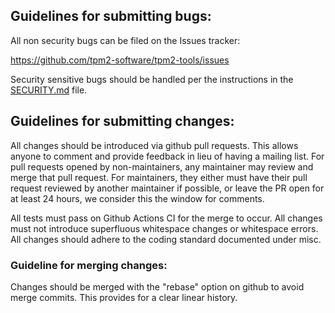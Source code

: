 ## Guidelines for submitting bugs:

All non security bugs can be filed on the Issues tracker:

<https://github.com/tpm2-software/tpm2-tools/issues>

Security sensitive bugs should be handled per the instructions in the
[SECURITY.md](SECURITY.md) file.

## Guidelines for submitting changes:

All changes should be introduced via github pull requests. This allows anyone to
comment and provide feedback in lieu of having a mailing list. For pull requests
opened by non-maintainers, any maintainer may review and merge that pull request.
For maintainers, they either must have their pull request reviewed by another
maintainer if possible, or leave the PR open for at least 24 hours, we consider
this the window for comments.

All tests must pass on Github Actions CI for the merge to occur.
All changes must not introduce superfluous whitespace changes or whitespace errors.
All changes should adhere to the coding standard documented under misc.

### Guideline for merging changes:
Changes should be merged with the "rebase" option on github to avoid merge commits.
This provides for a clear linear history.
